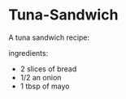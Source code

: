 # Tuna-Sandwich
A tuna sandwich recipe:

ingredients:
- 2 slices of bread
- 1/2 an onion
- 1 tbsp of mayo
